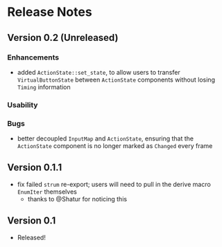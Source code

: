 # Release Notes

## Version 0.2 (Unreleased)

### Enhancements

- added `ActionState::set_state`, to allow users to transfer `VirtualButtonState` between `ActionState` components without losing `Timing` information

### Usability

### Bugs

- better decoupled `InputMap` and `ActionState`, ensuring that the `ActionState` component is no longer marked as `Changed` every frame

## Version 0.1.1

- fix failed `strum` re-export; users will need to pull in the derive macro `EnumIter` themselves
  - thanks to @Shatur for noticing this

## Version 0.1

- Released!
